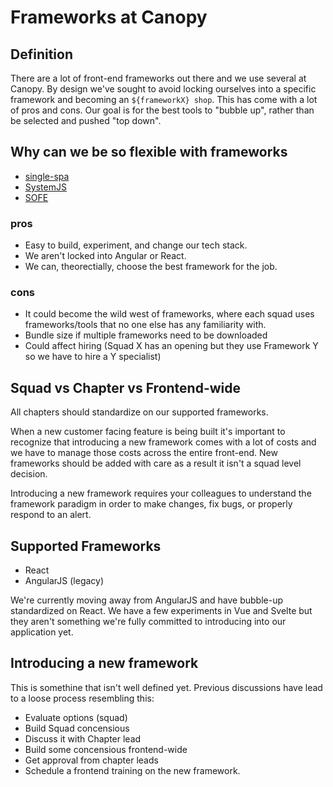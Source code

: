 # Frameworks at Canopy

## Definition
There are a lot of front-end frameworks out there and we use several at Canopy. By design we've sought to avoid locking ourselves
into a specific framework and becoming an `${frameworkX} shop`. This has come with a lot of pros and cons. Our goal is for the 
best tools to "bubble up", rather than be selected and pushed "top down".

## Why can we be so flexible with frameworks
- [single-spa](https://github.com/CanopyTax/single-spa)
- [SystemJS](https://github.com/systemjs/systemjs)
- [SOFE](https://github.com/CanopyTax/sofe)

### pros
- Easy to build, experiment, and change our tech stack.
- We aren't locked into Angular or React.
- We can, theorectially, choose the best framework for the job.

### cons
- It could become the wild west of frameworks, where each squad uses frameworks/tools that no one else has any familiarity with.
- Bundle size if multiple frameworks need to be downloaded
- Could affect hiring (Squad X has an opening but they use Framework Y so we have to hire a Y specialist)

## Squad vs Chapter vs Frontend-wide
All chapters should standardize on our supported frameworks.

When a new customer facing feature is being built it's important to recognize that introducing a new framework comes with a 
lot of costs and we have to manage those costs across the entire front-end. New frameworks should be added with care as a 
result it isn't a squad level decision.

Introducing a new framework requires your colleagues to understand the framework paradigm in order to make changes, fix bugs, or properly 
respond to an alert.


## Supported Frameworks
- React
- AngularJS (legacy)

We're currently moving away from AngularJS and have bubble-up standardized on React. We have a few experiments in Vue and 
Svelte but they aren't something we're fully committed to introducing into our application yet.


## Introducing a new framework

This is somethine that isn't well defined yet. Previous discussions have lead to a loose process resembling this:

  - Evaluate options (squad)
  - Build Squad concensious
  - Discuss it with Chapter lead
  - Build some concensious frontend-wide
  - Get approval from chapter leads
  - Schedule a frontend training on the new framework.
